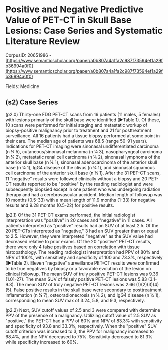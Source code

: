 # Positive and Negative Predictive Value of PET-CT in Skull Base Lesions: Case Series and Systematic Literature Review

CorpusID: 20651986 - [https://www.semanticscholar.org/paper/a0b807a4a1fa2c987f73594ef1a29fb36994a0f0](https://www.semanticscholar.org/paper/a0b807a4a1fa2c987f73594ef1a29fb36994a0f0)

Fields: Medicine

## (s2) Case Series
(p2.0) Thirty-one FDG PET-CT scans from 16 patients (11 males, 5 females) with lesions primarily of the skull base were identified (►Table 1). Of these, 10 scans were performed for initial staging and metastatic workup of biopsy-positive malignancy prior to treatment and 21 for posttreatment surveillance. All 16 patients had a tissue biopsy performed at some point in their care. The median age of patients was 68.5 (range 50-91 years). Indications for PET-CT imaging were sinonasal undifferentiated carcinoma (n ¼ 5), cutaneous/sinonasal melanoma (n ¼ 3), nasopharyngeal carcinoma (n ¼ 2), metastatic renal cell carcinoma (n ¼ 2), sinonasal lymphoma of the anterior skull base (n ¼ 1), sinonasal adenocarcinoma of the anterior skull base (n ¼ 1), IgG4 disease of the clivus (n ¼ 1), and sinonasal squamous cell carcinoma of the anterior skull base (n ¼ 1). After the 31 PET-CT scans, 11 "negative" results were followed clinically without a biopsy and 20 PET-CT results reported to be "positive" by the reading radiologist and were subsequently biopsied except in one patient who was undergoing radiation therapy and had a cerebrovascular accident. Median length of followup was 10 months (0.5-33) with a mean length of 11.9 months (1-33) for negative results and 9.28 months (0.5-22) for positive results.

(p2.1) Of the 31 PET-CT exams performed, the initial radiologist interpretation was "positive" in 20 cases and "negative" in 11 cases. All patients interpreted as "positive" results had an SUV of at least 2.5. Of the 20 PET-CTs interpreted as "negative," 3 had an SUV greater than or equal to 2.5. However, they were interpreted "negative" as the SUV value had decreased relative to prior exams. Of the 20 "positive" PET-CT results, there were only 4 false positives based on correlation with tissue histopathology. The reading radiologist interpretation had PPV of 80% and NPV of 100%, with sensitivity and specificity of 100 and 73.3%, respectively (►Table 2). Eleven "negative" surveillance PET-CT results were confirmed to be true negatives by biopsy or a favorable evolution of the lesion on clinical followup. The mean SUV of truly positive PET-CT lesions was 9.36 (1.01-27). The mean SUV of falsely positive PET-CT lesions was 5.83 (3.1-9.3). The mean SUV of truly negative PET-CT lesions was 2.66 (1)(2)(3)(4)(5). False positive results in the skull base were secondary to posttreatment inflammation (n ¼ 7), osteoradionecrosis (n ¼ 2), and IgG4 disease (n ¼ 1), corresponding to mean SUV max of 3.24, 5.8, and 9.3, respectively.

(p2.2) Next, SUV cutoff values of 2.5 and 3 were compared with determine PPV of the presence of a malignancy. Utilizing cutoff value of 2.5 SUV as "positive," the PET-CT had a PPV of 60% and NPV of 83.3% with sensitivity and specificity of 93.8 and 33.3%, respectively. When the "positive" SUV cutoff criterion was increased to 3, the PPV for malignancy increased to 68.4%, and the NPV decreased to 75%. Sensitivity decreased to 81.3% while specificity increased to 60%.
